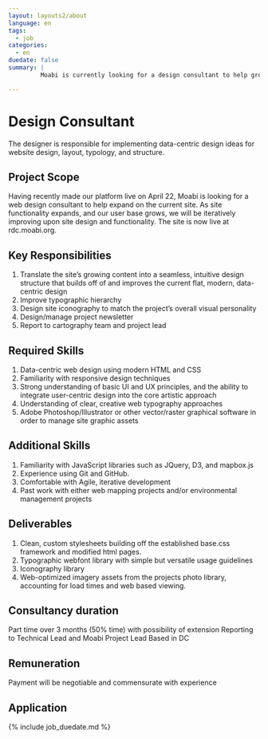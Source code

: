 ```yaml
---
layout: layouts2/about
language: en
tags:
  - job
categories:
  - en
duedate: false
summary: |
         Moabi is currently looking for a design consultant to help grow our website.  We are looking for someone with an extensive web design background, highly competent with HTML and CSS, and with a strong grasp on UX and modern web design techniques.  The post will be based in DC.

---
```

# Design Consultant

The designer is responsible for implementing data-centric design ideas for website design, layout, typology, and structure.

## Project Scope
Having recently made our platform live on April 22, Moabi is looking for a web design consultant to help expand on the current site.  As site functionality expands, and our user base grows, we will be iteratively improving upon site design and functionality.  The site is now live at rdc.moabi.org.

## Key Responsibilities
1. Translate the site’s growing content into a seamless, intuitive design structure that builds off of and improves the current flat, modern, data-centric design
2. Improve typographic hierarchy
3. Design site iconography to match the project’s overall visual personality
4. Design/manage project newsletter
5. Report to cartography team and project lead

## Required Skills
1. Data-centric web design using modern HTML and CSS
2. Familiarity with responsive design techniques
3. Strong understanding of basic UI and UX principles, and the ability to integrate user-centric design into the core artistic approach
4. Understanding of clear, creative web typography approaches
5. Adobe Photoshop/Illustrator or other vector/raster graphical software in order to manage site graphic assets

## Additional Skills
1. Familiarity with JavaScript libraries such as JQuery, D3, and mapbox.js
2. Experience using Git and GitHub.
3. Comfortable with Agile, iterative development
4. Past work with either web mapping projects and/or environmental management projects

## Deliverables
1. Clean, custom stylesheets building off the established base.css framework and modified html pages.
2. Typographic webfont library with simple but versatile usage guidelines
3. Iconography library
4. Web-optimized imagery assets from the projects photo library, accounting for load times and web based viewing.

## Consultancy duration
Part time over 3 months (50% time) with possibility of extension
Reporting to Technical Lead and Moabi Project Lead
Based in DC

## Remuneration
Payment will be negotiable and commensurate with experience

## Application
{% include job_duedate.md %}





